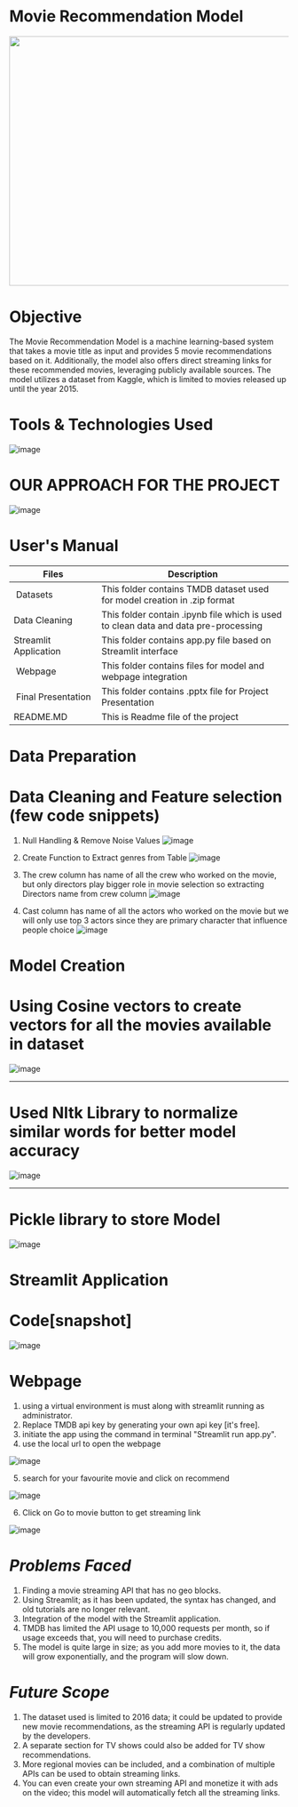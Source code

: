 # Movie Recommendation Model
<p align="center">
  <img src="https://blogger.googleusercontent.com/img/b/R29vZ2xl/AVvXsEjlhbm5-jNGTy-WdvLk2Jk6qFkhqn__ERYOaEJdq3WzkxQgZBFgtojzp2eASe6lOdo-iVyWkhutwwwKTXh1o084rcZshjnDcN8xqNWiTW9jONpY5wTjxch75vLsOF5WHnziG-42wShyvt375fXGOGauYHhoxlpoChUK-3OuKiM9sRTJ-nHoFXFLjLIZ/w400-h229/H95B.gif" width="600" height="449">
</p>

# Objective
The Movie Recommendation Model is a machine learning-based system that takes a movie title as input and provides 5 movie recommendations based on it. Additionally, the model also offers direct streaming links for these recommended movies, leveraging publicly available sources. The model utilizes a dataset from Kaggle, which is limited to movies released up until the year 2015.


# Tools & Technologies Used
![image](https://blogger.googleusercontent.com/img/b/R29vZ2xl/AVvXsEisMIVHbKjYAF3lQvTF9suc_QjNLS-SoQuykTbyjoZmyfoM2C9V5vsW12Dvt-hOsUT8GrfJ1aWuGPdbf9pOeZD204T_VUT3G1ckiy5OzxOaAVJngclB_H8IY6vzLiRti4qoFjIsZ8CImcLKrs4sM9BLY-t6ynUsyZ0Ly7ZXpT3j26hgWYocU0ioFbEY/s16000/Untitled%20design%20(6).png)


# OUR APPROACH FOR THE PROJECT
![image](https://blogger.googleusercontent.com/img/b/R29vZ2xl/AVvXsEhJyS7DvGnjb42Oaeys03VdGnRG5lKlzGtjA3VkkYLHDiByno0dkOmIeba1Qhx_FuR9vG3TkU3v2iAFnNEzGdTEUB-fEP3mDK63ZuyiZDSV2R3bA6loiqJsBbRxIaA8q7cXBXiIcrwvAAW59i7mBYRQLTSLlMQ21MydHgACdP75zlu4nN1DQqzEgS4s/s16000/cht.png)

# User's Manual
</head>
<body>
	<table>
		<thead>
			<tr>
				<th>Files</th>
				<th>Description</th>
			</tr>
		</thead>
		<tbody>
			<tr>
				<td>&nbsp;Datasets</td>
				<td>This folder contains TMDB dataset used<br>for model creation in .zip format&nbsp;</td>
			</tr>
			<tr>
				<td>Data Cleaning&nbsp;</td>
				<td>This folder contain .ipynb file which is used&nbsp;<br>to clean data and data pre-processing</td>
			</tr>
			<tr>
				<td>Streamlit Application</td>
				<td>This folder contains app.py file based on&nbsp;<br>Streamlit interface</td>
			</tr>
			<tr>
				<td>&nbsp;Webpage</td>
				<td>This folder contains files for model and <br>webpage integration</td>
			</tr>
			<tr>
				<td>&nbsp;Final Presentation</td>
				<td>This folder contains .pptx file for Project Presentation</td>
			</tr>
      <tr>
				<td>README.MD</td>
				<td>This is Readme file of the project</td>
			</tr>
		</tbody>
	</table>
</body>
</html>

# Data Preparation

# Data Cleaning and Feature selection (few code snippets)
1. Null Handling & Remove Noise Values
![image](https://blogger.googleusercontent.com/img/b/R29vZ2xl/AVvXsEixT6rNJYG6Hp0UDCN5Uh5ai3h7GTxEm1TBqEPK0AkJwwPOUjwTA3GA8VE65mjSknVCkk1nthaQTE7jESxo1_cw7Zfdl99EflH3rwszB8_2ULNUkSaxC8OTOOxpMzAbz4TBc8RigvxyOvNEybb5PUx-jCNlZdrPXDTTv-Vd3bLZIJb_ix9oVVNn347V/s16000/11zon_cropped.png)


2. Create Function to Extract genres from Table
![image](https://blogger.googleusercontent.com/img/b/R29vZ2xl/AVvXsEiUQXMtit-FTp5vVa7otvLCHjfW-WG2PiI0ZTq_i780zViQpvwt-U1uvO0SMemDG1HD_cJn0M8ZkejlecsndZEbqvMqCQ7XmKJbrTmouLtDV6vA6C3UG-YMRlWDveb2Ie6CZ0NtgUZ48EduMoC73-dCPD605ygljy-LvttkkyN6Lj7XhGAst9VXXUfN/s16000/11zon_cropped%20(1).png)
   
   
3. The crew column has name of all the crew who worked on the movie, but only directors play bigger role in movie selection so extracting Directors name from
   crew column
   ![image](https://blogger.googleusercontent.com/img/b/R29vZ2xl/AVvXsEhLThdR8TEyx65KW1Gjk_2UmxhrvmN0AFrcUrWBwDm9r_1arSroyqYP10pVhfZjbW8cUc9toEpd7gtvxGhgI9mTwxflmmEtdD0WfxqgDUcSHCVvOGHtpuFB2t4I4-k6cNOVIx2WwIHNOXrfqhEvwmMfxX-Y5Lss49BTYdiB9PBXZRHBku5vdPxF1TnK/s16000/11zon_cropped%20(2).png)

4. Cast column has name of all the actors who worked on the movie but we will only use top 3 actors since they are primary character that influence people choice
   ![image](https://blogger.googleusercontent.com/img/b/R29vZ2xl/AVvXsEiF4QWuo6OKGKCNim5qqogT1tEXJydzsAMNbXmMCRJH9eGelEDw4s_LQYVq6ZsNb8DRxG-oFNGK3U-hS0V8BaqqP5dqczO__aSRNVl2Hs2efpE2NQRnsgUb6N-fOvEcKwbgWSEAa3c8OPlu24hdks6gW5766jbEDEN8WHfXRETAvhNHVzCE1cT6KqGJ/s16000/11zon_cropped%20(3).png)

# Model Creation

# Using Cosine vectors to create vectors for all the movies available in dataset
![image](https://blogger.googleusercontent.com/img/b/R29vZ2xl/AVvXsEj8sHX9b4g0xKIbxuN4bM-3Om8lFlvOyxJL91uP7j8Qtw84N8EyerlnODqoWmXbP8Vmvg0TBZyacFPA1g0Si9LmW5BRRzB160DIaXz66NWqfuweXEU5NWPZIVthaMX_4Pt83T4kjoJDCRNJVxBI3kgKr1HS5q7OY1CmcOh_Vk-LaBjNGeGyA2yOwZZe/s16000/11zon_cropped%20(4).png)

------------------------------------------------------------------------------------------------------------------------

# Used Nltk Library to normalize similar words for better model accuracy 
![image](https://blogger.googleusercontent.com/img/b/R29vZ2xl/AVvXsEh5Pf7j4kDF-DSKZ86Q-zNIz7ykdT1VQOddTZfsZ_kFuOOWA1XqNISiDeDb3en1k99IWoEwh1ehO6lAMPLIs6XnKxO-C-Jl079tzPC1BKPplpHpA0LdUJ31NwRKKDlrD_d5Pr4jDzgYWy805PimvxftrjaHvZQR5GtlugMNYz12Wde8qMgxL15aSyzb/s16000/11zon_cropped%20(5).png)



-------------------------------------------------------------------------------------------------------------------------

# Pickle library to store Model 
![image](https://blogger.googleusercontent.com/img/b/R29vZ2xl/AVvXsEgG90vR7M-LM7r35_xfjRcn9bFSX9VC0Tp3W6rHpWOg0qW3-Oklx32kkUhUeMksWUhWvbM7g-kcfko0JyiytQOAZ4-8aFG9GCHL11G3uhpuKlSBhE6FSSivSe3j7e-QL7q8Ntlo_AUWkrNc0qSi5C74xtMa_LdNCGT6FdP2BsmiY2fKJAAz4JYOw_4A/s16000/11zon_cropped%20(6).png)


 

# Streamlit Application
# Code[snapshot]
![image](https://blogger.googleusercontent.com/img/b/R29vZ2xl/AVvXsEiMEfB2sFlTxZnZNUrx0g3qOGfz5lYLn1h25M47w_kYk6nASlOdtDE6Hfj-s_qPlfbDhadtWDg_lRz0KP9lCQk9_gJPUX8FA1c8VerMW7VspImRGBJ5fSkcZqSVOb5DjuqHI9Pz5s27hj_f6bbomp7De6lZQ7nHnKNkWQRmEfjsSO156jr_a5u4gCXn/s16000/11zon_cropped%20(7).png)


# Webpage
1. using a virtual environment is must along with streamlit running as administrator.
2. Replace TMDB api key by generating your own api key [it's free].
3. initiate the app using the command in terminal "Streamlit run app.py".
4. use the local url to open the webpage

![image](https://blogger.googleusercontent.com/img/b/R29vZ2xl/AVvXsEh4vCEtjm0ki54ZsFXME6x4XJ5KgRjouazXy7w4TbDJVVQx9gZyAAps_GiugSm2OJleyQaUCkKRJb8JYCXT3619CijOTWb_mPm-JJqgB232Moy7hAuwumqURKTuWPwAiDxsslkkyhtyMhbbSKpQSHyUrPOsvhZEc4-wtp7fAINCQWj9CHh2Slx5R2WC/s16000/Untitled%20design%20(4).png)

   
5. search for your favourite movie and click on recommend

![image](https://blogger.googleusercontent.com/img/b/R29vZ2xl/AVvXsEgtswTl-SCfRRY0ScWc-rrparm4wsDEm5wykCMBMebu1vvRvQZtNcDb7R3FXPGg2_7ZwRqqfAyvWQlxAfjctrayYfmFhoiORmOvYXJG1obqKZBGVo6OnZWZ5N4RZkgusNs2K7-I18t44LwOTycdTLLz_3538dHJRX9bX3ZBbBjJUpr96fKt9_TtmgTc/s16000/movie%20main.png)


6. Click on Go to movie button to get streaming link

![image](https://blogger.googleusercontent.com/img/b/R29vZ2xl/AVvXsEjfJZk-e0qUM5dAIiqOH1oCd_Bxrb9llBpXddXmb237_QBV0aTG5bKRxvZB5dFw3ObhB7AHzDMsifJIK03TLJfOPMYgdynRhHXaG5URs8p_Ddyzoq_AUBAHKJDM57eq1nBnVIN_sREorsaOOxwS1WsPan-WlMslOBD_GuF-KwExdVkXtmIoK27uTRZu/s16000/Untitled%20design%20(5).png)

# ***Problems Faced***

1. Finding a movie streaming API that has no geo blocks.
2. Using Streamlit; as it has been updated, the syntax has changed, and old tutorials are no longer relevant.
3. Integration of the model with the Streamlit application.
4. TMDB has limited the API usage to 10,000 requests per month, so if usage exceeds that, you will need to purchase credits.
5. The model is quite large in size; as you add more movies to it, the data will grow exponentially, and the program will slow down.


# ***Future Scope***

1. The dataset used is limited to 2016 data; it could be updated to provide new movie recommendations, as the streaming API is regularly updated by the developers.
2. A separate section for TV shows could also be added for TV show recommendations.
3. More regional movies can be included, and a combination of multiple APIs can be used to obtain streaming links.
4. You can even create your own streaming API and monetize it with ads on the video; this model will automatically fetch all the streaming links.

